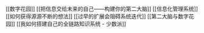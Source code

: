 [[数字花园]]
[[把信息交给未来的自己——构建你的第二大脑]]
[[信息化管理系统]]
[[如何获得源源不断的想法]]
[[过早的扩展会阻碍系统迭代]]
[[第二大脑与数字花园]]
[[我如何搭建自己的全链路知识系统 - 少数派]]